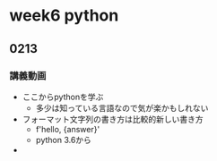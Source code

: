# week6 python

## 0213

### 講義動画
- ここからpythonを学ぶ
  - 多少は知っている言語なので気が楽かもしれない
- フォーマット文字列の書き方は比較的新しい書き方
  - f'hello, {answer}'
  - python 3.6から
- 